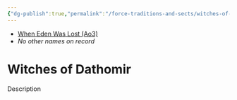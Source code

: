 ```yaml
---
{"dg-publish":true,"permalink":"/force-traditions-and-sects/witches-of-dathomir/","tags":["faction","unfinished"]}
---
```


- [When Eden Was Lost (Ao3)](https://archiveofourown.org/works/19334440/chapters/45992584)
- *No other names on record*
# Witches of Dathomir
Description